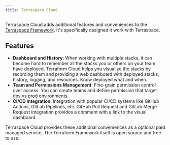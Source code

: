 ```yaml
---
title: Terraspace Cloud
---
```


Terraspace Cloud adds additional features and conveniences to the [Terraspace Framework](https://terraspace.cloud). It's specifically designed it work with Terraspace.

## Features

* **Dashboard and History**: When working with multiple stacks, it can become hard to remember all the stacks you or others on your team have deployed.  Terraform Cloud helps you visualize the stacks by recording them and providing a web dashboard with deployed stacks, history, logging, and resources. Know deployed what and when.
* **Team and Permissions Management**: Fine-grain permission control over access. You can create teams and define permission that target dev vs prod environments.
* **CI/CD Integration**: Integration with popular CI/CD systems like GitHub Actions, GitLab Pipelines, etc. GitHub Pull Request and GitLab Merge Request integration provides a comment with a link to the visual dashboard.

Terraspace Cloud provides these additional conveniences as a optional paid managed service. The Terraform Framework itself is open source and free to use.
